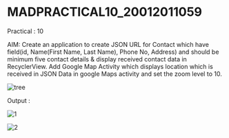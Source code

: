 # MADPRACTICAL10_20012011059
Practical : 10

AIM: Create an application to create JSON URL for Contact which have field(id, Name(First Name, Last Name), Phone No, Address) and should be minimum five contact details & display received contact data in RecyclerView. Add Google Map Activity which displays location which is received in JSON Data in google Maps activity and set the zoom level to 10.

![tree](https://user-images.githubusercontent.com/86103109/202848573-afab0110-ac25-4968-82dd-ca92bd507ed2.jpg)

Output :

![1](https://user-images.githubusercontent.com/86103109/202848412-246f99e7-53e3-403a-85fd-febd1356bc74.jpg)

![2](https://user-images.githubusercontent.com/86103109/202848417-9644b7f6-e3fa-451d-a651-230a6a63a224.jpg)
